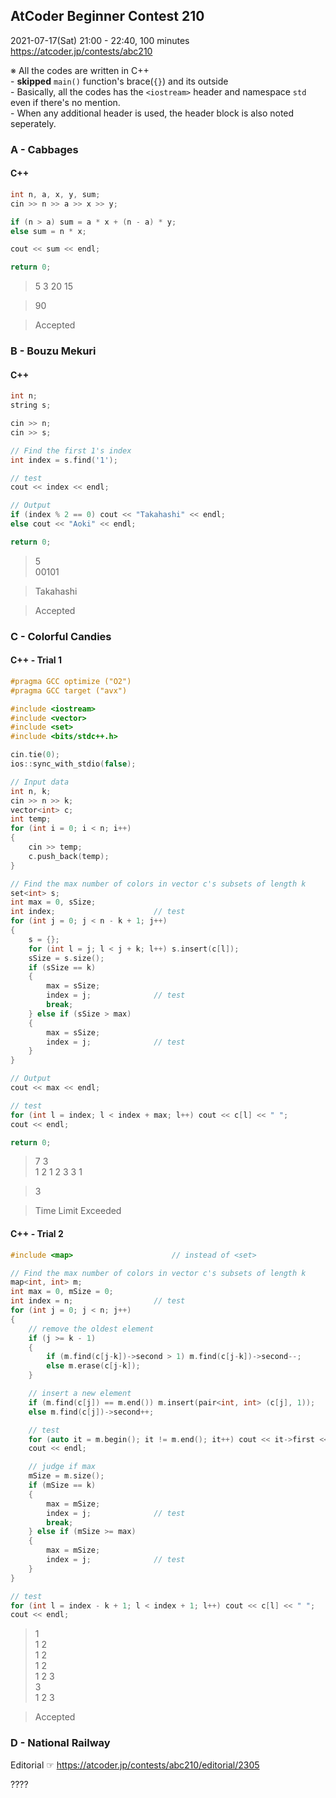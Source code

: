 ## AtCoder Beginner Contest 210

2021-07-17(Sat) 21:00 - 22:40, 100 minutes  
https://atcoder.jp/contests/abc210

※ All the codes are written in C++  
    - **skipped** `main()` function's brace(`{}`) and its outside  
    - Basically, all the codes has the `<iostream>` header and namespace `std` even if there's no mention.  
    - When any additional header is used, the header block is also noted seperately.



### A - Cabbages

#### C++
```cpp
int n, a, x, y, sum;
cin >> n >> a >> x >> y;

if (n > a) sum = a * x + (n - a) * y;
else sum = n * x;

cout << sum << endl;

return 0;
```

> 5 3 20 15

> 90

> Accepted


### B - Bouzu Mekuri

#### C++
```cpp
int n;
string s;

cin >> n;
cin >> s;

// Find the first 1's index
int index = s.find('1');

// test
cout << index << endl;

// Output
if (index % 2 == 0) cout << "Takahashi" << endl;
else cout << "Aoki" << endl;

return 0;
```
> 5  
> 00101

> Takahashi

> Accepted


### C - Colorful Candies

#### C++ - Trial 1
```cpp
#pragma GCC optimize ("O2")
#pragma GCC target ("avx")

#include <iostream>
#include <vector>
#include <set>
#include <bits/stdc++.h>
```
```cpp
cin.tie(0);
ios::sync_with_stdio(false);

// Input data
int n, k;
cin >> n >> k;
vector<int> c;
int temp;
for (int i = 0; i < n; i++)
{
    cin >> temp;
    c.push_back(temp);
}

// Find the max number of colors in vector c's subsets of length k
set<int> s;
int max = 0, sSize;
int index;                      // test
for (int j = 0; j < n - k + 1; j++)
{
    s = {};
    for (int l = j; l < j + k; l++) s.insert(c[l]);
    sSize = s.size();
    if (sSize == k)
    {
        max = sSize;
        index = j;              // test
        break;
    } else if (sSize > max)
    {
        max = sSize;
        index = j;              // test
    }
}

// Output
cout << max << endl;

// test
for (int l = index; l < index + max; l++) cout << c[l] << " ";
cout << endl;

return 0;
```
> 7 3  
> 1 2 1 2 3 3 1

> 3

> Time Limit Exceeded

#### C++ - Trial 2
```cpp
#include <map>                      // instead of <set>
```
```cpp
// Find the max number of colors in vector c's subsets of length k
map<int, int> m;
int max = 0, mSize = 0;
int index = n;                  // test
for (int j = 0; j < n; j++)
{
    // remove the oldest element
    if (j >= k - 1)
    {
        if (m.find(c[j-k])->second > 1) m.find(c[j-k])->second--;
        else m.erase(c[j-k]);
    }

    // insert a new element
    if (m.find(c[j]) == m.end()) m.insert(pair<int, int> (c[j], 1));
    else m.find(c[j])->second++;

    // test
    for (auto it = m.begin(); it != m.end(); it++) cout << it->first << ' ';
    cout << endl;

    // judge if max
    mSize = m.size();
    if (mSize == k)
    {
        max = mSize;
        index = j;              // test
        break;
    } else if (mSize >= max)
    {
        max = mSize;
        index = j;              // test
    }
}
```
```cpp
// test
for (int l = index - k + 1; l < index + 1; l++) cout << c[l] << " ";
cout << endl;
```
> 1  
> 1 2  
> 1 2  
> 1 2  
> 1 2 3  
> 3  
> 1 2 3

> Accepted


### D - National Railway

Editorial ☞ https://atcoder.jp/contests/abc210/editorial/2305

????